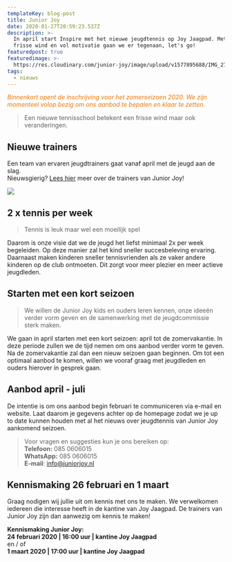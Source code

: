 ```yaml
---
templateKey: blog-post
title: Junior Joy
date: 2020-01-27T20:59:23.537Z
description: >-
  In april start Inspire met het nieuwe jeugdtennis op Joy Jaagpad. Met een
  frisse wind en vol motivatie gaan we er tegenaan, let's go!
featuredpost: true
featuredimage: >-
  https://res.cloudinary.com/junior-joy/image/upload/v1577895688/IMG_2749_pubc5h.jpg
tags:
  - nieuws
---
```

<font color = "#ee7501"><i>

Binnenkort opent de inschrijving voor het zomerseizoen 2020. We zijn momenteel volop bezig om ons aanbod te bepalen en klaar te zetten.  </i></font>

> Een nieuwe tennisschool betekent een frisse wind maar ook veranderingen. 

## **Nieuwe trainers**

Een team van ervaren jeugdtrainers gaat vanaf april met de jeugd aan de slag. \
Nieuwsgierig? [Lees hier](https://juniorjoy.nl/trainers) meer over de trainers van Junior Joy! 

![](https://res.cloudinary.com/junior-joy/image/upload/c_scale,w_267/v1580156277/blog/de_trainers_dbxa9l.png)

## 2 x tennis per week

> Tennis is leuk maar wel een moeilijk spel

Daarom is onze visie dat we de jeugd het liefst minimaal 2x per week begeleiden. Op deze manier zal het kind sneller succesbeleving ervaring. Daarnaast maken kinderen sneller tennisvrienden als ze vaker andere kinderen op de club ontmoeten. Dit zorgt voor meer plezier en meer actieve jeugdleden.

## Starten met een kort seizoen

> We willen de Junior Joy kids en ouders leren kennen, onze ideeën verder vorm geven en de samenwerking met de jeugdcommissie sterk maken. 

We gaan in april starten met een kort seizoen: april tot de zomervakantie. In deze periode zullen we de tijd nemen om ons aanbod verder vorm te geven. Na de zomervakantie zal dan een nieuw seizoen gaan beginnen. Om tot een optimaal aanbod te komen, willen we vooraf graag met jeugdleden en ouders hierover in gesprek gaan.

## Aanbod april - juli

De intentie is om ons aanbod begin februari te communiceren via e-mail en website. Laat daarom je gegevens achter op de homepage zodat we je up to date kunnen houden met al het nieuws over jeugdtennis van Junior Joy aankomend seizoen.

> Voor vragen en suggesties kun je ons bereiken op:\
> **Telefoon:**        085 0606015 \
> **WhatsApp:**     085 0606015\
> **E-mail**:            info@juniorjoy.nl

## Kennismaking 26 februari en 1 maart 

Graag nodigen wij jullie uit om kennis met ons te maken. We verwelkomen iedereen die interesse heeft in de kantine van Joy Jaagpad. De trainers van Junior Joy zijn dan aanwezig om kennis te maken!

**Kennismaking Junior Joy:** \
**24 februari 2020 | 16:00 uur | kantine Joy Jaagpad**\
en / of\
**1 maart 2020 | 17:00 uur | kantine Joy Jaagpad**
